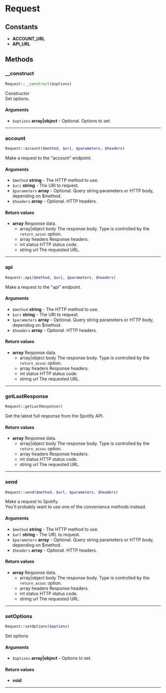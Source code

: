 # Request

## Constants
* **ACCOUNT_URL**
* **API_URL**

## Methods
### __construct


```php
Request::__construct($options)
```

Constructor<br>
Set options.

#### Arguments
* `$options` **array\|object** - Optional. Options to set.


---
### account


```php
Request::account($method, $uri, $parameters, $headers)
```

Make a request to the "account" endpoint.

#### Arguments
* `$method` **string** - The HTTP method to use.
* `$uri` **string** - The URI to request.
* `$parameters` **array** - Optional. Query string parameters or HTTP body, depending on $method.
* `$headers` **array** - Optional. HTTP headers.

#### Return values
* **array** Response data.
    * array\|object body The response body. Type is controlled by the `return_assoc` option.
    * array headers Response headers.
    * int status HTTP status code.
    * string url The requested URL.

---
### api


```php
Request::api($method, $uri, $parameters, $headers)
```

Make a request to the "api" endpoint.

#### Arguments
* `$method` **string** - The HTTP method to use.
* `$uri` **string** - The URI to request.
* `$parameters` **array** - Optional. Query string parameters or HTTP body, depending on $method.
* `$headers` **array** - Optional. HTTP headers.

#### Return values
* **array** Response data.
    * array\|object body The response body. Type is controlled by the `return_assoc` option.
    * array headers Response headers.
    * int status HTTP status code.
    * string url The requested URL.

---
### getLastResponse


```php
Request::getLastResponse()
```

Get the latest full response from the Spotify API.


#### Return values
* **array** Response data.
    * array\|object body The response body. Type is controlled by the `return_assoc` option.
    * array headers Response headers.
    * int status HTTP status code.
    * string url The requested URL.

---
### send


```php
Request::send($method, $url, $parameters, $headers)
```

Make a request to Spotify.<br>
You'll probably want to use one of the convenience methods instead.

#### Arguments
* `$method` **string** - The HTTP method to use.
* `$url` **string** - The URL to request.
* `$parameters` **array** - Optional. Query string parameters or HTTP body, depending on $method.
* `$headers` **array** - Optional. HTTP headers.

#### Return values
* **array** Response data.
    * array\|object body The response body. Type is controlled by the `return_assoc` option.
    * array headers Response headers.
    * int status HTTP status code.
    * string url The requested URL.

---
### setOptions


```php
Request::setOptions($options)
```

Set options

#### Arguments
* `$options` **array\|object** - Options to set.

#### Return values
* **void** 

---
